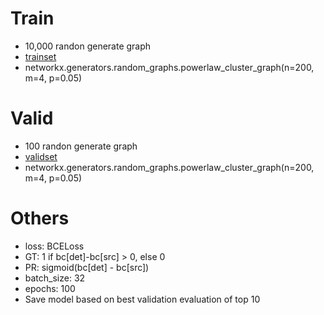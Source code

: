 # Train
- 10,000 randon generate graph
- [trainset](./../hw1_data/train/200)
- networkx.generators.random_graphs.powerlaw_cluster_graph(n=200, m=4, p=0.05)

# Valid
- 100 randon generate graph
- [validset](./../hw1_data/valid/200)
- networkx.generators.random_graphs.powerlaw_cluster_graph(n=200, m=4, p=0.05)


# Others
- loss: BCELoss
- GT: 1 if bc[det]-bc[src] > 0, else 0
- PR: sigmoid(bc[det] - bc[src])
- batch_size: 32
- epochs: 100
- Save model based on best validation evaluation of top 10
